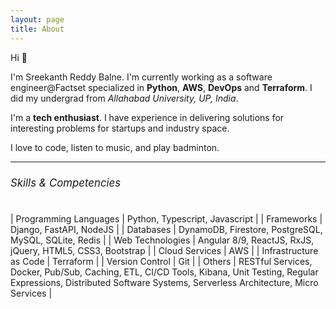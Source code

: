 ```yaml
---
layout: page
title: About
---
```


<style>
    h6{
        font-size: 1.2em;
    }
    td{
        font-size: .9em;
        padding: 5px 10px;
    }
    tr:nth-child(odd){
        background: #f9f9f9;
    }
    ul{
        list-style: square inside;
        font-size: 0.9em;
    }
</style>

Hi 👋

I'm Sreekanth Reddy Balne. I'm currently working as a software engineer@Factset specialized in **Python**, **AWS**, **DevOps** and **Terraform**. I did my undergrad from *Allahabad University, UP, India*.

I'm a **tech enthusiast**. I have experience in delivering solutions for interesting problems for startups and industry space.

I love to code, listen to music, and play badminton.

----

###### Skills & Competencies


| Programming Languages      | Python, Typescript, Javascript        |
| Frameworks   | Django, FastAPI, NodeJS         |
| Databases   | DynamoDB, Firestore, PostgreSQL, MySQL, SQLite, Redis        |
| Web Technologies   | Angular 8/9, ReactJS, RxJS, jQuery, HTML5, CSS3, Bootstrap        |
| Cloud Services   | AWS        |
| Infrastructure as Code   | Terraform        |
| Version Control   | Git        |
| Others   | RESTful Services, Docker, Pub/Sub, Caching, ETL, CI/CD Tools, Kibana, Unit Testing, Regular Expressions, Distributed Software Systems, Serverless Architecture, Micro Services        |
